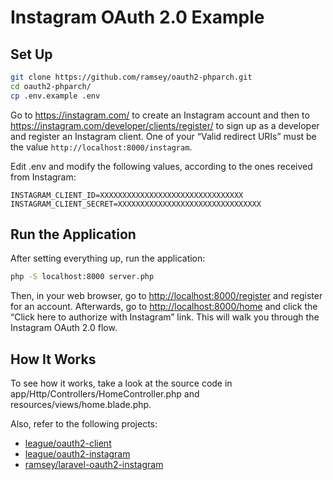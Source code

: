 # Instagram OAuth 2.0 Example

## Set Up

``` bash
git clone https://github.com/ramsey/oauth2-phparch.git
cd oauth2-phparch/
cp .env.example .env
```

Go to <https://instagram.com/> to create an Instagram account and then to <https://instagram.com/developer/clients/register/> to sign up as a developer and register an Instagram client. One of your “Valid redirect URIs” must be the value `http://localhost:8000/instagram`.

Edit .env and modify the following values, according to the ones received from Instagram:

```
INSTAGRAM_CLIENT_ID=XXXXXXXXXXXXXXXXXXXXXXXXXXXXXXXX
INSTAGRAM_CLIENT_SECRET=XXXXXXXXXXXXXXXXXXXXXXXXXXXXXXXX
```

## Run the Application

After setting everything up, run the application:

``` bash
php -S localhost:8000 server.php
```

Then, in your web browser, go to <http://localhost:8000/register> and register for an account. Afterwards, go to <http://localhost:8000/home> and click the “Click here to authorize with Instagram” link. This will walk you through the Instagram OAuth 2.0 flow.

## How It Works

To see how it works, take a look at the source code in app/Http/Controllers/HomeController.php and resources/views/home.blade.php.

Also, refer to the following projects:

* [league/oauth2-client](https://github.com/thephpleague/oauth2-client)
* [league/oauth2-instagram](https://github.com/thephpleague/oauth2-instagram)
* [ramsey/laravel-oauth2-instagram](https://github.com/ramsey/laravel-oauth2-instagram)
